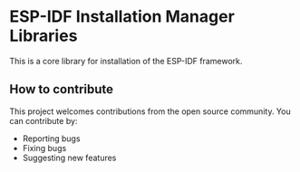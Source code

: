 # ESP-IDF Installation Manager Libraries

This is a core library for installation of the ESP-IDF framework.

## How to contribute

This project welcomes contributions from the open source community. You can contribute by:

* Reporting bugs
* Fixing bugs
* Suggesting new features
